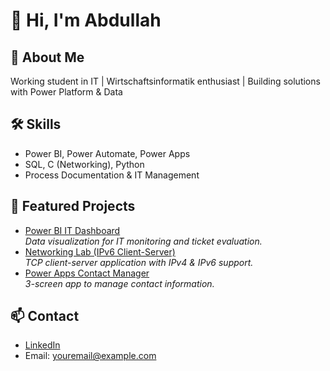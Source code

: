 # 👋 Hi, I'm Abdullah

## 🚀 About Me
Working student in IT | Wirtschaftsinformatik enthusiast | Building solutions with Power Platform & Data

## 🛠️ Skills
- Power BI, Power Automate, Power Apps
- SQL, C (Networking), Python
- Process Documentation & IT Management

## 📂 Featured Projects
- [Power BI IT Dashboard](https://github.com/hakimi404/powerbi-it-dashboard)  
  *Data visualization for IT monitoring and ticket evaluation.*
- [Networking Lab (IPv6 Client-Server)](https://github.com/hakimi404/networking-lab-ipv6)  
  *TCP client-server application with IPv4 & IPv6 support.*  
- [Power Apps Contact Manager](https://github.com/hakimi404/powerapps-contact-manager)  
  *3-screen app to manage contact information.*

## 📫 Contact
- [LinkedIn](https://linkedin.com/in/yourprofile)  
- Email: youremail@example.com
